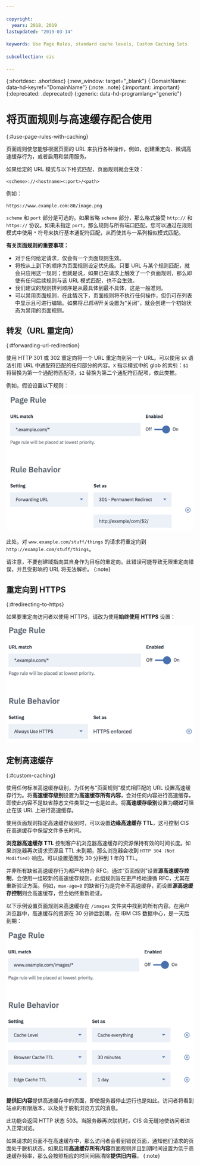 ```yaml
---

copyright:
  years: 2018, 2019
lastupdated: "2019-03-14"

keywords: Use Page Rules, standard cache levels, Custom Caching Sets

subcollection: cis

---
```


{:shortdesc: .shortdesc}
{:new_window: target="_blank"}
{:DomainName: data-hd-keyref="DomainName"}
{:note: .note}
{:important: .important}
{:deprecated: .deprecated}
{:generic: data-hd-programlang="generic"}

# 将页面规则与高速缓存配合使用
{:#use-page-rules-with-caching}

页面规则使您能够根据页面的 URL 来执行各种操作，例如，创建重定向、微调高速缓存行为，或者启用和禁用服务。

如果给定的 URL 模式与以下格式匹配，页面规则就会生效：

`<scheme>://<hostname><:port>/<path>`

例如：


`https://www.example.com:80/image.png`

`scheme` 和 `port` 部分是可选的。如果省略 `scheme` 部分，那么格式接受 `http://` 和 `https://` 协议。如果未指定 `port`，那么规则与所有端口匹配。您可以通过在规则模式中使用 `*` 符号来执行基本通配符匹配，从而使其与一系列相似模式匹配。

**有关页面规则的重要事项：**

 * 对于任何给定请求，仅会有一个页面规则生效。
 * 将按从上到下的顺序为页面规则设定优先级。只要 URL 与某个规则匹配，就会只应用这一规则；也就是说，如果已在请求上触发了一个页面规则，那么即使有任何后续规则与该 URL 模式匹配，也不会生效。 
 * 我们建议的规则排列顺序是从最具体到最不具体，这是一般准则。
 * 可以禁用页面规则，在此情况下，页面规则将不执行任何操作，但仍可在列表中显示且可进行编辑。如果将*已启用*开关设置为“关闭”，就会创建一个初始状态为禁用的页面规则。


## 转发（URL 重定向）
{:#forwarding-url-redirection}

使用 HTTP 301 或 302 重定向将一个 URL 重定向到另一个 URL。可以使用 `$X` 语法引用 URL 中通配符匹配的任何部分的内容。`X` 指示模式中的 glob 的索引：`$1` 将替换为第一个通配符匹配项，`$2` 替换为第二个通配符匹配项，依此类推。

例如，假设设置以下规则：

![image](images/url-redirection-example.png)

此处，对 `www.example.com/stuff/things` 的请求将重定向到 `http://example.com/stuff/things`。

请注意，不要创建域指向其自身作为目标的重定向。此错误可能导致无限重定向错误，并且受影响的 URL 将无法解析。
{:note}


## 重定向到 HTTPS
{:#redirecting-to-https}

如果要重定向访问者以使用 HTTPS，请改为使用**始终使用 HTTPS** 设置：

![image2](images/url-matching-patterns.png)


## 定制高速缓存
{:#custom-caching}

使用任何标准高速缓存级别，为任何与“页面规则”模式相匹配的 URL 设置高速缓存行为。将**高速缓存级别**设置为**高速缓存所有内容**，会对任何内容进行高速缓存，即使此内容不是缺省静态文件类型之一也是如此。将**高速缓存级别**设置为**绕过**可阻止在该 URL 上进行高速缓存。

使用页面规则指定高速缓存级别时，可以设置**边缘高速缓存 TTL**，这可控制 CIS 在高速缓存中保留文件多长时间。

**浏览器高速缓存 TTL** 控制客户机浏览器高速缓存的资源保持有效的时间长度。如果浏览器再次请求资源且 TTL 未到期，那么浏览器会收到 `HTTP 304 (Not Modified)` 响应。可以设置范围为 30 分钟到 1 年的 TTL。

并非所有缺省高速缓存行为都严格符合 RFC。通过“页面规则”设置**源高速缓存控制**，会使用一组较新的高速缓存规则，此组规则旨在更严格地遵循 RFC，尤其在重新验证方面。例如，`max-age=0` 的缺省行为是完全不高速缓存，而设置**源高速缓存控制**则会高速缓存，但会始终重新验证。

以下示例设置页面规则来高速缓存在 `/images` 文件夹中找到的所有内容。在用户浏览器中，高速缓存的资源在 30 分钟后到期，在 IBM CIS 数据中心，是一天后到期：

![image3](images/url-example.png)

**提供旧内容**提供高速缓存中的页面，即使服务器停止运行也是如此。访问者将看到站点的有限版本，以及处于脱机浏览方式的消息。 

此功能会返回 HTTP 状态 503。当服务器再次联机时，CIS 会无缝地使访问者进入正常浏览。

如果请求的页面不在高速缓存中，那么访问者会看到错误页面，通知他们请求的页面处于脱机状态。如果启用**高速缓存所有内容**页面规则并且到期时间设置为低于高速缓存频率，那么会按照相应的时间间隔清除**提供旧内容**。
{:note}
